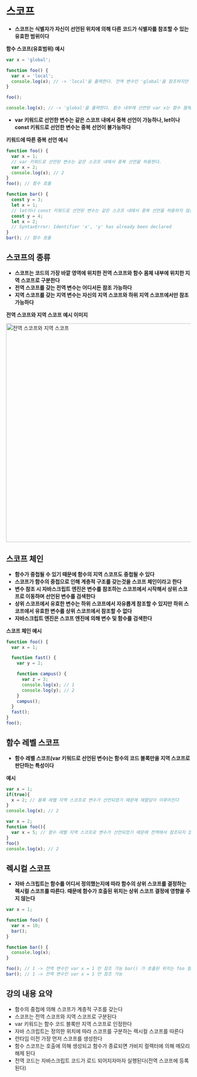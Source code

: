 # 스코프

- **스코프는 식별자가 자신이 선언된 위치에 의해 다른 코드가 식별자를 참조할 수 있는 유효한 범위이다**

**함수 스코프(유효범위) 예시**

```js
var x = 'global';

function foo() {
  var x = 'local';
  console.log(x); // -> 'local'을 출력한다. 전역 변수인 'global'을 참조하지만 함수 몸체 내부에서 'local'이 재선언 되었기 때문
}

foo();

console.log(x); // -> 'global'을 출력한다. 함수 내부에 선언된 var x는 함수 몸체 내에서만 참조할 수 있기 때문
```

- **var 키워드로 선언한 변수는 같은 스코프 내에서 중복 선언이 가능하나, let이나 const 키워드로 선언한 변수는 중복 선언이 불가능하다**

**키워드에 따른 중복 선언 예시**

```js
function foo() {
  var x = 1;
  // var 키워드로 선언된 변수는 같은 스코프 내에서 중복 선언을 허용한다.
  var x = 2;
  console.log(x); // 2
}
foo(); // 함수 호출

function bar() {
  const y = 3;
  let x = 1;
  // let이나 const 키워드로 선언된 변수는 같은 스코프 내에서 중복 선언을 허용하지 않는다.
  const y = 4;
  let x = 2; 
  // SyntaxError: Identifier 'x', 'y' has already been declared
}
bar(); // 함수 호출
```

## 스코프의 종류

- **스코프는 코드의 가장 바깥 영역에 위치한 전역 스코프와 함수 몸체 내부에 위치한 지역 스코프로 구분한다**
- **전역 스코프를 갖는 전역 변수는 어디서든 참조 가능하다**
- **지역 스코프를 갖는 지역 변수는 자신의 지역 스코프와 하위 지역 스코프에서만 참조 가능하다**

**전역 스코프와 지역 스코프 예시 이미지**

<img width="596" alt="전역 스코프와 지역 스코프" src="https://user-images.githubusercontent.com/67866773/91412601-fa3f4900-e884-11ea-8946-16f263e746c3.png">

## 스코프 체인

- **함수가 중첩될 수 있기 때문에 함수의 지역 스코프도 중첩될 수 있다**
- **스코프가 함수의 중첩으로 인해 계층적 구조를 갖는것을 스코프 체인이라고 한다**
- **변수 참조 시 자바스크립트 엔진은 변수를 참조하는 스코프에서 시작해서 상위 스코프로 이동하며 선언된 변수를 검색한다**
- **상위 스코프에서 유효한 변수는 하위 스코프에서 자유롭게 참조할 수 있지만 하위 스코프에서 유효한 변수를 상위 스코프에서 참조할 수 없다**
- **자바스크립트 엔진은 스코프 엔진에 의해 변수 및 함수를 검색한다**

**스코프 체인 예시**

```js
function foo() {
  var x = 1;

  function fast() {
    var y = 2;

    function campus() {
      var z = 3;
      console.log(x); // 1 
      console.log(y); // 2
    }
    campus();
  }
  fast();
}
foo();
```

## 함수 레벨 스코프

- **함수 레벨 스코프(var 키워드로 선언된 변수)는 함수의 코드 블록만을 지역 스코프로 판단하는 특성이다**

**예시**

```js
var x = 1;
if(true){
  x = 2; // 블록 레벨 지역 스코프로 변수가 선언되었기 때문에 재할당이 이루어진다
}
console.log(x); // 2

var x = 2;
function foo(){
  var x = 5; // 함수 레벨 지역 스코프로 변수가 선언되었기 때문에 전역에서 참조되지 않는다
}
foo()
console.log(x); // 2
```

## 렉시컬 스코프

- **자바 스크립트는 함수를 어디서 정의했는지에 따라 함수의 상위 스코프를 결정하는 렉시컬 스코프를 따른다. 때문에 함수가 호출된 위치는 상위 스코프 결정에 영향을 주지 않는다**

```js
var x = 1;

function foo() {
  var x = 10;
  bar();
}

function bar() {
  console.log(x);
}

foo(); // 1 -> 전역 변수인 var x = 1 만 참조 가능 bar() 가 호출된 위치는 foo 함수 내부이지만 정의된 위치는 전역이기 때문에 var x = 10 을 참조할 수 없다
bar(); // 1 -> 전역 변수인 var x = 1 만 참조 가능 
```

## 강의 내용 요약

- 함수의 중첩에 의해 스코프가 계층적 구조를 갖는다
- 스코프는 전역 스코프와 지역 스코프로 구분된다
- var 키워드는 함수 코드 블록만 지역 스코프로 인정한다
- 자바 스크립트는 정의한 위치에 따라 스코프를 구분하는 렉시컬 스코프를 따른다
- 런타임 이전 가장 먼저 스코프를 생성한다
- 함수 스코프는 호출에 의해 생성되고 함수가 종료되면 가비지 컬렉터에 의해 메모리 해제 된다
- 전역 코드는 자바스크립트 코드가 로드 되어지자마자 실행된다(전역 스코프에 등록된다)


